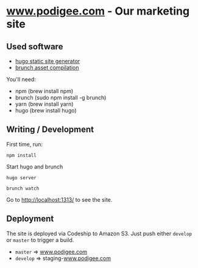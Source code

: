 # www.podigee.com - Our marketing site

## Used software

- [hugo static site generator](https://gohugo.io)
- [brunch asset compilation](https://brunch.io)

You'll need:

- npm (brew install npm)
- brunch (sudo npm install -g brunch)
- yarn (brew install yarn)
- hugo (brew install hugo)

## Writing / Development

First time, run:

```
npm install
```

Start hugo and brunch
```
hugo server

brunch watch
```

Go to <http://localhost:1313/> to see the site.

## Deployment

The site is deployed via Codeship to Amazon S3. Just push either `develop` or `master` to trigger a build.

- `master` => www.podigee.com
- `develop` => staging-www.podigee.com
